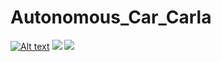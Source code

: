 # Autonomous_Car_Carla
[![Alt text](https://img.youtube.com/vi/hUkLMYN1Peo&feature=youtu.be/0.jpg)](https://www.youtube.com/watch?v=hUkLMYN1Peo&feature=youtu.be)
<img src="./1_5.gif"/>
<img src="./1_6.gif"/>
